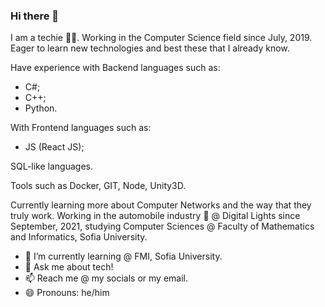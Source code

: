 ### Hi there 👋

I am a techie 👨‍💻. Working in the Computer Science field since July, 2019. Eager to learn new technologies and best these that I already know. 

Have experience with Backend languages such as:
- C#; 
- C++; 
- Python.

With Frontend languages such as:
- JS (React JS); 

SQL-like languages.

Tools such as Docker, GIT, Node, Unity3D.

Currently learning more about Computer Networks and the way that they truly work. Working in the automobile industry 🚗 @ Digital Lights since September, 2021, studying Computer Sciences @ Faculty of Mathematics and Informatics, Sofia University.

- 🌱 I’m currently learning @ FMI, Sofia University.
- 💬 Ask me about tech!
- 📫 Reach me @ my socials or my email.
- 😄 Pronouns: he/him 


